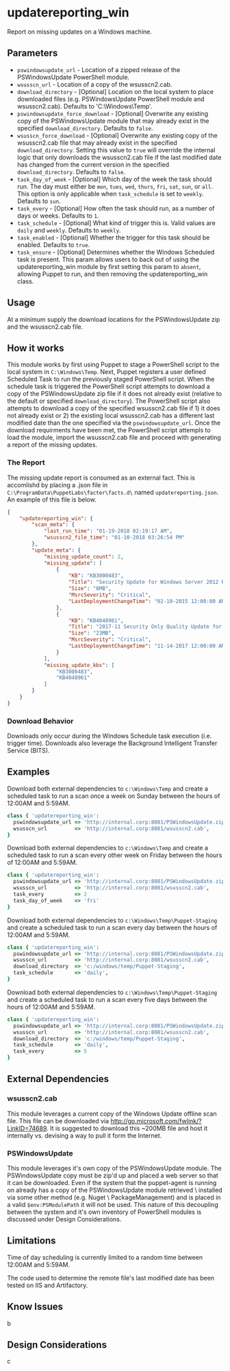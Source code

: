 
# updatereporting_win

Report on missing updates on a Windows machine.

## Parameters

 * ```pswindowsupdate_url``` - Location of a zipped release of the PSWindowsUpdate PowerShell module.
 * ```wsusscn_url``` - Location of a copy of the wsusscn2.cab.
 * ```download_directory``` - [Optional] Location on the local system to place downloaded files (e.g. PSWindowsUpdate PowerShell module and wsusscn2.cab). Defaults to 'C:\Windows\Temp'.
 * ```pswindowsupdate_force_download``` - [Optional] Overwrite any existing copy of the PSWindowsUpdate module that may already exist in the specified `download_directory`. Defaults to `false`.
 * ```wsusscn_force_download``` - [Optional] Overwrite any existing copy of the wsusscn2.cab file that may already exist in the specified `download_directory`. Setting this value to `true` will override the internal logic that only downloads the wsusscn2.cab file if the last modified date has changed from the current version in the specified `download_directory`. Defaults to `false`.
 * ```task_day_of_week``` - [Optional] Which day of the week the task should run. The day must either  be `mon`, `tues`, `wed`, `thurs`, `fri`, `sat`, `sun`, or `all`. This option is only applicable when `task_schedule` is set to `weekly`. Defaults to `sun`.
 * ```task_every``` - [Optional] How often the task should run, as a number of days or weeks. Defaults to `1`.
 * ```task_schedule``` - [Optional] What kind of trigger this is. Valid values are `daily` and `weekly`. Defaults to `weekly`.
 * ```task_enabled``` - [Optional] Whether the trigger for this task should be enabled. Defaults to `true`.
 * ```task_ensure``` - [Optional] Determines whether the Windows Scheduled task is present. This param allows users to back out of using the updatereporting_win module by first setting this param to `absent`, allowing Puppet to run, and then removing the updatereporting_win class.

## Usage

At a minimum supply the download locations for the PSWindowsUpdate zip and the wsusscn2.cab file.

## How it works

This module works by first using Puppet to stage a PowerShell script to the local system in `C:\Windows\Temp`. Next, Puppet registers a user defined Scheduled Task to run the previously staged PowerShell script. When the schedule task is triggered the PowerShell script attempts to download a copy of the PSWindowsUpdate zip file if it does not already exist (relative to the default or specified `download_directory`). The PowerShell script also attempts to download a copy of the specified wsusscn2.cab file if 1) it does not already exist or 2) the existing local wsusscn2.cab has a different last modified date than the one specified via the `pswindowsupdate_url`. Once the download requirments have been met, the PowerShell script attempls to load the module, import the wsusscn2.cab file and proceed with generating a report of the missing updates.

### The Report

The missing update report is consumed as an external fact. This is accomlishd by placing a .json file in `C:\ProgramData\PuppetLabs\facter\facts.d\` named `updatereporting.json`. An example of this file is below.

```json
{
	"updatereporting_win": {
		"scan_meta": {
			"last_run_time": "01-19-2018 02:19:17 AM",
			"wsusscn2_file_time": "01-10-2018 03:26:54 PM"
		},
		"update_meta": {
			"missing_update_count": 2,
			"missing_update": [
				{
					"KB": "KB3000483",
					"Title": "Security Update for Windows Server 2012 R2 (KB3000483)",
					"Size": "6MB",
					"MsrcSeverity": "Critical",
					"LastDeploymentChangeTime": "02-10-2015 12:00:00 AM"
				},
				{
					"KB": "KB4048961",
					"Title": "2017-11 Security Only Quality Update for Windows Server 2012 R2 for x64-based Systems (KB4048961)",
					"Size": "23MB",
					"MsrcSeverity": "Critical",
					"LastDeploymentChangeTime": "11-14-2017 12:00:00 AM"
				}
			],
			"missing_update_kbs": [
				"KB3000483",
				"KB4048961"
			]
		}
	}
}
```

### Download Behavior

Downloads only occur during the Windows Schedule task execution (i.e. trigger time). Downloads also leverage the Background Intelligent Transfer Service (BITS).

## Examples

Download both external dependencies to `c:\Windows\Temp` and create a scheduled task to run a scan once a week on Sunday between the hours of 12:00AM and 5:59AM.
```ruby
class { 'updatereporting_win':
  pswindowsupdate_url => 'http://internal.corp:8081/PSWindowsUpdate.zip',
  wsusscn_url         => 'http://internal.corp:8081/wsusscn2.cab',
}
```

Download both external dependencies to `c:\Windows\Temp` and create a scheduled task to run a scan every other week on Friday between the hours of 12:00AM and 5:59AM.
```ruby
class { 'updatereporting_win':
  pswindowsupdate_url => 'http://internal.corp:8081/PSWindowsUpdate.zip',
  wsusscn_url         => 'http://internal.corp:8081/wsusscn2.cab',
  task_every          => 2
  task_day_of_week    => 'fri'
}
```

Download both external dependencies to `c:\Windows\Temp\Puppet-Staging` and create a scheduled task to run a scan every day between the hours of 12:00AM and 5:59AM.
```ruby
class { 'updatereporting_win':
  pswindowsupdate_url => 'http://internal.corp:8081/PSWindowsUpdate.zip',
  wsusscn_url         => 'http://internal.corp:8081/wsusscn2.cab',
  download_directory  => 'c:/windows/temp/Puppet-Staging',
  task_schedule       => 'daily',
}
```

Download both external dependencies to `c:\Windows\Temp\Puppet-Staging` and create a scheduled task to run a scan every five days between the hours of 12:00AM and 5:59AM.
```ruby
class { 'updatereporting_win':
  pswindowsupdate_url => 'http://internal.corp:8081/PSWindowsUpdate.zip',
  wsusscn_url         => 'http://internal.corp:8081/wsusscn2.cab',
  download_directory  => 'c:/windows/temp/Puppet-Staging',
  task_schedule       => 'daily',
  task_every          => 5
}
```

## External Dependencies

### wsusscn2.cab

This module leverages a current copy of the Windows Update offline scan file. This file can be downloaded via http://go.microsoft.com/fwlink/?LinkID=74689. It is suggested to download this ~200MB file and host it internally vs. devising a way to pull it form the Internet.

### PSWindowsUpdate

This module leverages it's own copy of the PSWindowsUpdate module. The PSWindowsUpdate copy must be zip'd up and placed a web server so that it can be downloaded. Even if the system that the puppet-agent is running on already has a copy of the PSWindowsUpdate module retrieved \ installed via some other method (e.g. Nuget \ PackageManagement) and is placed in a valid `$env:PSModulePath` it will not be used. This nature of this decoupling between the system and it's own inventory of PowerShell modules is discussed under Design Considerations.

## Limitations

Time of day scheduling is currently limited to a random time between 12:00AM and 5:59AM. 

The code used to determine the remote file's last modified date has been tested on IIS and Artifactory.

## Know Issues

b

## Design Considerations

c